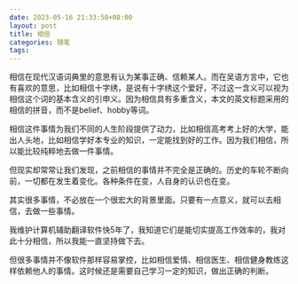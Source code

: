 ```yaml
---
date: 2023-05-16 21:33:50+08:00
layout: post
title: 相信
categories: 随笔
tags: 
---
```


相信在现代汉语词典里的意思有认为某事正确、信赖某人。而在吴语方言中，它也有喜欢的意思，比如相信十字绣，是说有十字绣这个爱好，不过这一含义可以视为相信这个词的基本含义的引申义。因为相信具有多重含义，本文的英文标题采用的相信的拼音，而不是belief、hobby等词。

相信这件事情为我们不同的人生阶段提供了动力，比如相信高考考上好的大学，能出人头地，比如相信学好本专业的知识，一定能找到好的工作。因为我们相信，所以能比较纯粹地去做一件事情。

但现实却常常让我们发现，之前相信的事情并不完全是正确的。历史的车轮不断向前，一切都在发生着变化。各种条件在变，人自身的认识也在变。

其实很多事情，不必放在一个很宏大的背景里面。只要有一点意义，就可以去相信，去做一些事情。

我维护计算机辅助翻译软件快5年了，我知道它们是能切实提高工作效率的，我对此十分相信，所以我能一直坚持做下去。

但很多事情并不像软件那样容易掌控，比如相信爱情、相信医生、相信健身教练这样依赖他人的事情。这时候还是需要自己学习一定的知识，做出正确的判断。

